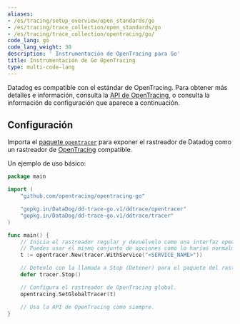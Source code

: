 ```yaml
---
aliases:
- /es/tracing/setup_overview/open_standards/go
- /es/tracing/trace_collection/open_standards/go
- /es/tracing/trace_collection/opentracing/go/
code_lang: go
code_lang_weight: 30
description: ' Instrumentación de OpenTracing para Go'
title: Instrumentación de Go OpenTracing
type: multi-code-lang
---
```



Datadog es compatible con el estándar de OpenTracing. Para obtener más detalles e información, consulta la [API de OpenTracing][1], o consulta la información de configuración que aparece a continuación.

## Configuración

Importa el [paquete `opentracer`][2] para exponer el rastreador de Datadog como un rastreador de [OpenTracing][3] compatible.

Un ejemplo de uso básico:

```go
package main

import (
    "github.com/opentracing/opentracing-go"

    "gopkg.in/DataDog/dd-trace-go.v1/ddtrace/opentracer"
    "gopkg.in/DataDog/dd-trace-go.v1/ddtrace/tracer"
)

func main() {
    // Inicia el rastreador regular y devuélvelo como una interfaz opentracing.Tracer.
    // Puedes usar el mismo conjunto de opciones como lo harías normalmente con el rastreador de Datadog.
    t := opentracer.New(tracer.WithService("<SERVICE_NAME>"))

    // Detenlo con la llamada a Stop (Detener) para el paquete del rastreador.
    defer tracer.Stop()

    // Configura el rastreador de OpenTracing global.
    opentracing.SetGlobalTracer(t)

    // Usa la API de OpenTracing como siempre.
}
```

[1]: https://github.com/opentracing/opentracing-go
[2]: https://pkg.go.dev/gopkg.in/DataDog/dd-trace-go.v1/ddtrace/opentracer
[3]: http://opentracing.io